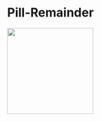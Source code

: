 # Pill-Remainder

<img src="https://i.ibb.co/JBhr6bp/Screenshot-20190807-123026-We-Care.jpg" width="200">
